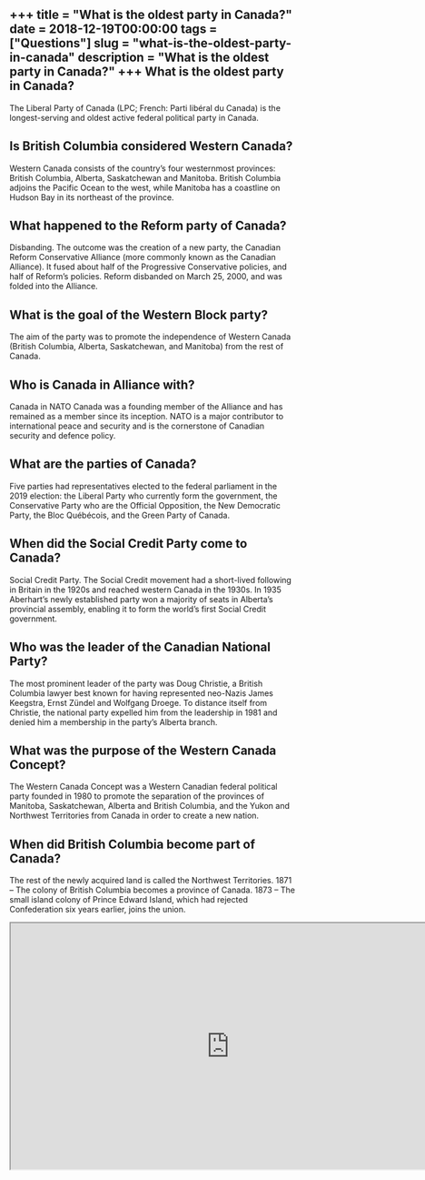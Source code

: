 +++
title = "What is the oldest party in Canada?"
date = 2018-12-19T00:00:00
tags = ["Questions"]
slug = "what-is-the-oldest-party-in-canada"
description = "What is the oldest party in Canada?"
+++
What is the oldest party in Canada?
-----------------------------------

The Liberal Party of Canada (LPC; French: Parti libéral du Canada) is the longest-serving and oldest active federal political party in Canada.

Is British Columbia considered Western Canada?
----------------------------------------------

Western Canada consists of the country’s four westernmost provinces: British Columbia, Alberta, Saskatchewan and Manitoba. British Columbia adjoins the Pacific Ocean to the west, while Manitoba has a coastline on Hudson Bay in its northeast of the province.

What happened to the Reform party of Canada?
--------------------------------------------

Disbanding. The outcome was the creation of a new party, the Canadian Reform Conservative Alliance (more commonly known as the Canadian Alliance). It fused about half of the Progressive Conservative policies, and half of Reform’s policies. Reform disbanded on March 25, 2000, and was folded into the Alliance.

What is the goal of the Western Block party?
--------------------------------------------

The aim of the party was to promote the independence of Western Canada (British Columbia, Alberta, Saskatchewan, and Manitoba) from the rest of Canada.

Who is Canada in Alliance with?
-------------------------------

Canada in NATO Canada was a founding member of the Alliance and has remained as a member since its inception. NATO is a major contributor to international peace and security and is the cornerstone of Canadian security and defence policy.

What are the parties of Canada?
-------------------------------

Five parties had representatives elected to the federal parliament in the 2019 election: the Liberal Party who currently form the government, the Conservative Party who are the Official Opposition, the New Democratic Party, the Bloc Québécois, and the Green Party of Canada.

When did the Social Credit Party come to Canada?
------------------------------------------------

Social Credit Party. The Social Credit movement had a short-lived following in Britain in the 1920s and reached western Canada in the 1930s. In 1935 Aberhart’s newly established party won a majority of seats in Alberta’s provincial assembly, enabling it to form the world’s first Social Credit government.

Who was the leader of the Canadian National Party?
--------------------------------------------------

The most prominent leader of the party was Doug Christie, a British Columbia lawyer best known for having represented neo-Nazis James Keegstra, Ernst Zündel and Wolfgang Droege. To distance itself from Christie, the national party expelled him from the leadership in 1981 and denied him a membership in the party’s Alberta branch.

What was the purpose of the Western Canada Concept?
---------------------------------------------------

The Western Canada Concept was a Western Canadian federal political party founded in 1980 to promote the separation of the provinces of Manitoba, Saskatchewan, Alberta and British Columbia, and the Yukon and Northwest Territories from Canada in order to create a new nation.

When did British Columbia become part of Canada?
------------------------------------------------

The rest of the newly acquired land is called the Northwest Territories. 1871 – The colony of British Columbia becomes a province of Canada. 1873 – The small island colony of Prince Edward Island, which had rejected Confederation six years earlier, joins the union.

<iframe allow="accelerometer; autoplay; clipboard-write; encrypted-media; gyroscope; picture-in-picture" allowfullscreen="" class="__youtube_prefs__  epyt-is-override  no-lazyload" data-no-lazy="1" data-origheight="433" data-origwidth="770" data-skipgform_ajax_framebjll="" height="433" id="_ytid_16441" loading="lazy" src="https://www.youtube.com/embed/zz440EuFK8Q?enablejsapi=1&autoplay=0&cc_load_policy=0&cc_lang_pref=&iv_load_policy=1&loop=0&modestbranding=0&rel=1&fs=1&playsinline=0&autohide=2&theme=dark&color=red&controls=1&" title="YouTube player" width="770"></iframe>